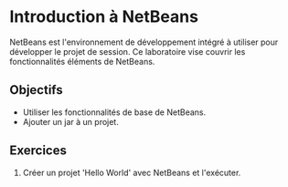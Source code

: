 Introduction à NetBeans
=======================

NetBeans est l'environnement de développement intégré à utiliser pour développer
le projet de session. Ce laboratoire vise couvrir les fonctionnalités éléments
de NetBeans.

Objectifs
---------

* Utiliser les fonctionnalités de base de NetBeans.
* Ajouter un jar à un projet.

Exercices
---------

1. Créer un projet 'Hello World' avec NetBeans et l'exécuter.
